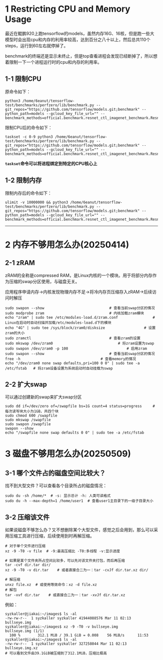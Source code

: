 # 1 Restricting CPU and Memory Usage

最近在鲲鹏920上跑tensorflow的models，虽然内存16G、16核，但是跑一些大模型时会出现cpu和内存的利用率较高，达到百分之八十以上，然后总共110个steps，运行到60左右就停掉了。

benchmark的终端还是显示未终止，但是top查看进程会发现已经断掉了，所以想着限制一下一个进程运行时的cpu和内存的利用率。

## 1-1 限制CPU

原命令如下：

```
python3 /home/6eanut/tensorflow-test/benchmarks/perfzero/lib/benchmark.py --git_repos="https://github.com/tensorflow/models.git;benchmark" --python_path=models --gcloud_key_file_url="" --benchmark_methods=official.benchmark.resnet_ctl_imagenet_benchmark.Resnet50CtlBenchmarkSynth.benchmark_1_gpu
```

限制CPU后的命令如下：

```
taskset -c 0-9 python3 /home/6eanut/tensorflow-test/benchmarks/perfzero/lib/benchmark.py --git_repos="https://github.com/tensorflow/models.git;benchmark" --python_path=models --gcloud_key_file_url="" --benchmark_methods=official.benchmark.resnet_ctl_imagenet_benchmark.Resnet50CtlBenchmarkSynth.benchmark_1_gpu
```

**`taskset`命令可以将进程绑定到特定的CPU核心上**

## 1-2 限制内存

限制内存后的命令如下：

```
ulimit -v 10000000 && python3 /home/6eanut/tensorflow-test/benchmarks/perfzero/lib/benchmark.py --git_repos="https://github.com/tensorflow/models.git;benchmark" --python_path=models --gcloud_key_file_url="" --benchmark_methods=official.benchmark.resnet_ctl_imagenet_benchmark.Resnet50CtlBenchmarkSynth.benchmark_1_gpu
```

---

# 2 内存不够用怎么办(20250414)

## 2-1 zRAM

zRAM的全称是compressed RAM，是Linux内核的一个模块。用于将部分内存作为压缩的swap分区使用，与磁盘无关。

应用程序申请内存->内核发现物理内存不足->将冷内存页压缩存入zRAM->后续访问时解压

```shell
sudo swapon --show								# 查看当前swap分区的情况
sudo modprobe zram								# 内核加载zram模块
echo "zram" | sudo tee /etc/modules-load.d/zram.conf				# Linux在启动时自动扫描并加载/etc/modules-load.d下的模块
echo "4G" | sudo tee /sys/block/zram0/disksize					# 设置zram的大小
sudo zramctl									# 查看zram的设置
sudo mkswap /dev/zram0								# 将zram设置为swap
sudo swapon /dev/zram0 -p 100							# 启用zram
sudo swapon --show								# 查看当前swap分区的情况
free -h										# 查看memory的情况
echo "/dev/zram0 none swap defaults,pri=100 0 0" | sudo tee -a /etc/fstab	# 将zram设备设置为系统启动时自动挂载为swap
```

## 2-2 扩大swap

可以通过创建新的swap来扩大swap分区

```shell
sudo dd if=/dev/zero of=/swapfile bs=1G count=4 status=progress		# 每次读写块大小为1GB，共四个块
sudo chmod 600 /swapfile
sudo mkswap /swapfile
sudo swapon /swapfile
swapon --show
echo "/swapfile none swap defaults 0 0" | sudo tee -a /etc/fstab
```

# 3 磁盘不够用怎么办(20250509)

## 3-1 哪个文件占的磁盘空间比较大？

找不到大型文件？可以查看各个目录所占的磁盘情况：

```shell
sudo du -sh /home/*  # -s: 显示总计 -h: 人类可读格式
sudo du -h --max-depth=1 /home/user1  # 查看user1主目录下的一级子目录大小
```

## 3-2 压缩该文件

如果说磁盘不够怎么办？又不想删除某个大型文件，感觉之后会用到，那么可以采用压缩工具进行压缩，后续使用到时再解压缩。

```shell
# 对于单个文件进行压缩
xz -9 -T0 -v file  # -9:最高压缩比 -T0:多线程 -v:显示进度

# 如果是某个文件夹所占空间比较多，可以先对该文件夹打包，而后再压缩
tar -cvf dir.tar dir/
xz -9 -T0 -v dir.tar	# 或者直接合二为一：tar -cvJf dir.tar.xz dir/

# 解压缩
unxz file.xz  # 或使用等效命令：xz -d file.xz
# 解包
tar -xvf dir.tar	# 或直接合二为一：tar -xvJf dir.tar.xz
```

例如：

```shell
syzkaller@jiakai:~/images$ ls -al
-rw-rw-r--  1 syzkaller syzkaller 41944088576 Mar 11 02:13 bullseye.img
syzkaller@jiakai:~/images$ xz -9 -T0 -v bullseye.img
bullseye.img (1/1)
  100 %        312.1 MiB / 39.1 GiB = 0.008    56 MiB/s      11:53
syzkaller@jiakai:~/images$ ls -al
-rw-rw-r--  1 syzkaller syzkaller 327258044 Mar 11 02:13 bullseye.img.xz
# 可以看到文件由39.1GiB被压缩到了312.1MiB，压缩比极高
```
